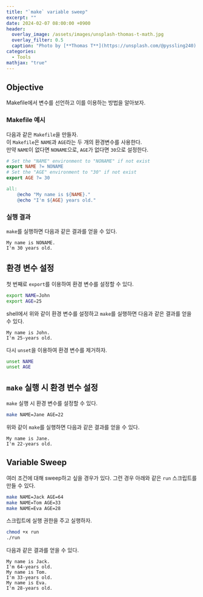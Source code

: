 ```yaml
---
title: "`make` variable sweep"
excerpt: ""
date: 2024-02-07 08:00:00 +0900
header:
  overlay_image: /assets/images/unsplash-thomas-t-math.jpg
  overlay_filter: 0.5
  caption: "Photo by [**Thomas T**](https://unsplash.com/@pyssling240) on [**Unsplash**](https://unsplash.com/)"
categories:
  - Tools
mathjax: "true"
---
```


## Objective

Makefile에서 변수를 선언하고 이를 이용하는 방법을 알아보자.

### Makefile 예시

다음과 같은 `Makefile`을 만들자.  
이 `Makefile`은 `NAME`과 `AGE`라는 두 개의 환경변수를 사용한다.  
만약 `NAME`이 없다면 `NONAME`으로, `AGE`가 없다면 `30`으로 설정한다.

```makefile
# Set the "NAME" environment to "NONAME" if not exist
export NAME ?= NONAME
# Set the "AGE" environment to "30" if not exist
export AGE ?= 30

all:
	@echo "My name is ${NAME}."
	@echo "I'm ${AGE} years old."
```

### 실행 결과

`make`를 실행하면 다음과 같은 결과를 얻을 수 있다.

```text
My name is NONAME.
I'm 30 years old.
```

## 환경 변수 설정

첫 번째로 `export`를 이용하여 환경 변수를 설정할 수 있다.  

```sh
export NAME=John
export AGE=25
```

shell에서 위와 같이 환경 변수를 설정하고 `make`를 실행하면 다음과 같은 결과를 얻을 수 있다.  

```text
My name is John.
I'm 25-years old.
```

다시 `unset`을 이용하여 환경 변수를 제거하자.

```sh
unset NAME
unset AGE
```

## `make` 실행 시 환경 변수 설정

`make` 실행 시 환경 변수를 설정할 수 있다.

```sh
make NAME=Jane AGE=22
```

위와 같이 `make`를 실행하면 다음과 같은 결과를 얻을 수 있다.

```text
My name is Jane.
I'm 22-years old.
```

## Variable Sweep

여러 조건에 대해 sweep하고 싶을 경우가 있다.
그런 경우 아래와 같은 `run` 스크립트를 만들 수 있다.

```sh
make NAME=Jack AGE=64
make NAME=Tom AGE=33
make NAME=Eva AGE=28
```

스크립트에 실행 권한을 주고 실행하자.

```sh
chmod +x run
./run
```

다음과 같은 결과를 얻을 수 있다.

```text
My name is Jack.
I'm 64-years old.
My name is Tom.
I'm 33-years old.
My name is Eva.
I'm 28-years old.
```
